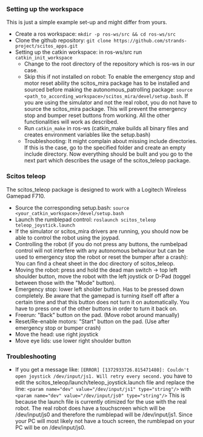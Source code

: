 ### Setting up the workspace
This is just a simple example set-up and might differ from yours.
* Create a ros workspace: `mkdir -p ros-ws/src && cd ros-ws/src`
* Clone the github repository: `git clone https://github.com/strands-project/scitos_apps.git`
* Setting up the catkin workspace: in ros-ws/src run `catkin_init_workspace`
  * Change to the root directory of the repository which is ros-ws in our case.
  * Skip this if not installed on robot: To enable the emergency stop and motor reset ability the scitos_mira package has to be installed and sourced before making the autonomous_patrolling package: `source <path_to_according_workspace>/scitos_mira/devel/setup.bash`. If you are using the simulator and not the real robot, you do not have to source the scitos_mira package. This will prevent the emergency stop and bumper reset buttons from working. All the other functionalities will work as described.
  * Run `catkin_make` in ros-ws (catkin_make builds all binary files and creates environment variables like the setup.bash)
  * Troubleshooting: It might complain about missing include directories. If this is the case, go to the specified folder and create an empty include directory.
Now everything should be built and you go to the next part which describes the usage of the scitos_teleop package.

### Scitos teleop
The scitos_teleop package is designed to work with a Logitech Wireless Gamepad F710.
* Source the corresponding setup.bash: `source <your_catkin_workspace>/devel/setup.bash`
* Launch the rumblepad control: `roslaunch scitos_teleop teleop_joystick.launch`
 * If the simulator or scitos_mira drivers are running, you should now be able to control the robot using the joypad.
* Controlling the robot (if you do not press any buttons, the rumbelpad control will not interfere with any autonomous behaviour but can be used to emergency stop the robot or reset the bumper after a crash): You can find a cheat sheet in the doc directory of scitos_teleop.
 * Moving the robot: press and hold the dead man switch -> top left shoulder button, move the robot with the left joystick or D-Pad (toggel between those with the "Mode" button).
 * Emergency stop: lower left sholder button. Has to be pressed down completely. Be aware that the gamepad is turning itself off after a certain time and that this button does not turn it on automatically. You have to press one of the other buttons in order to turn it back on.
 * Freerun: "Back" button on the pad. (Move robot around manually)
 * Reset/Re-enable motors: "Start" button on the pad. (Use after emergency stop or bumper crash)
 * Move the head: use right joystick
 * Move eye lids: use lower right shoulder button
 
### Troubleshooting
* If you get a message like: ```[ERROR] [1372933726.815471480]: Couldn't open joystick /dev/input/js1. Will retry every second.``` 
you have to edit the scitos_teleop/launch/teleop_joystick.launch file and replace the line: 
``<param name="dev" value="/dev/input/js1" type="string"/>`` with 
``<param name="dev" value="/dev/input/js0" type="string"/>`` This is because the launch file is currently otimized 
for the use with the real robot. The real robot does have a touchscreen which will be /dev/input/js0 and therefore the 
rumblepad will be /dev/input/js1. Since your PC will most likely not have a touch screen, the rumblepad on your PC will 
be on /dev/input/js0.
